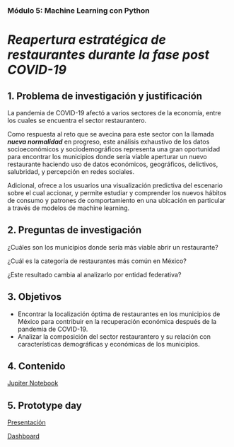 ### Módulo 5: Machine Learning con Python 
# *Reapertura estratégica de restaurantes durante la fase post COVID-19*

## 1. Problema de investigación y justificación

La pandemia de COVID-19 afectó a varios sectores de la economía, entre los cuales se encuentra el sector restaurantero.

Como respuesta al reto que se avecina para este sector con la llamada ***nueva normalidad*** en progreso, este análisis exhaustivo de los datos socioeconómicos y sociodemográficos representa una gran oportunidad para encontrar los municipios donde sería viable aperturar un nuevo restaurante haciendo uso de datos económicos, geográficos, delictivos, salubridad, y percepción en redes sociales. 

Adicional, ofrece a los usuarios una visualización predictiva del escenario sobre el cual accionar, y permite estudiar y comprender los nuevos hábitos de consumo y patrones de comportamiento en una ubicación en particular a través de modelos de machine learning.

## 2. Preguntas de investigación

¿Cuáles son los municipios donde sería más viable abrir un restaurante? 

¿Cuál es la categoría de restaurantes más común en México? 

¿Este resultado cambia al analizarlo por entidad federativa?



## 3. Objetivos
- Encontrar la localización óptima de restaurantes en los municipios de México para contribuir en la recuperación económica después de la pandemia de COVID-19.
- Analizar la composición del sector restaurantero y su relación con características demográficas y económicas de los municipios.


## 4. Contenido
[Jupiter Notebook](ML_restaurantes_2clusters.ipynb/)


## 5. Prototype day
[Presentación](https://docs.google.com/presentation/d/1-0n3-Qll5lPGU0UZ-KHuFk83DolTNB7-yl0T3cAeUIc/edit?usp=sharing)

[Dashboard](https://siaec.shinyapps.io/dashboard_bedu/)
